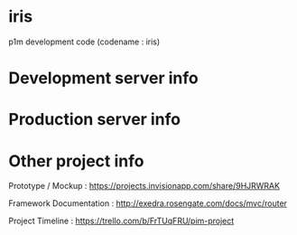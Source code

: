 iris
====
p1m development code (codename : iris)

Development server info
=============



Production server info
================


Other project info
=====
Prototype / Mockup : https://projects.invisionapp.com/share/9HJRWRAK

Framework Documentation : http://exedra.rosengate.com/docs/mvc/router

Project Timeline : https://trello.com/b/FrTUqFRU/pim-project




